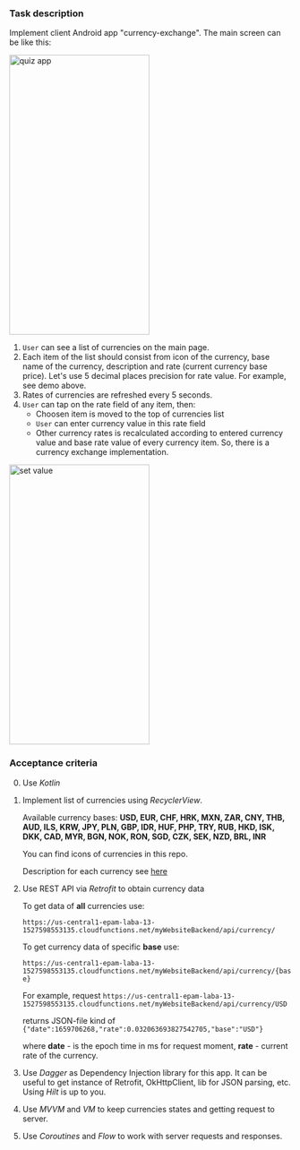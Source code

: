 ### Task description

Implement client Android app "currency-exchange". The main screen can be like this:
	
  <img alt="quiz app" src="/CurrencyAppTask/img/demo.gif" width="250" height="500" />

1) `User` can see a list of currencies on the main page.
2) Each item of the list should consist from icon of the currency, base name of the currency, description and rate (current currency base price). Let's use 5 decimal places precision for rate value. For example, see demo above.
3) Rates of currencies are refreshed every 5 seconds.
4) `User` can tap on the rate field of any item, then:
    - Choosen item is moved to the top of currencies list
    - `User` can enter currency value in this rate field
    - Other currency rates is recalculated according to entered currency value and base rate value of every currency item. So, there is a currency exchange implementation. 

  <img alt="set value" src="/CurrencyAppTask/img/demo2.gif" width="250" height="500" />

 
### Acceptance criteria

0) Use *Kotlin*

1) Implement list of currencies using *RecyclerView*. 

    Available currency bases: **USD, EUR, CHF, HRK, MXN, ZAR, CNY, THB, AUD, ILS, KRW, JPY, PLN, GBP, IDR, HUF, PHP, TRY, RUB, HKD, ISK, DKK, CAD, MYR, BGN, NOK, RON, SGD, CZK, SEK, NZD, BRL, INR**

    You can find icons of currencies in this repo.

    Description for each currency see [here](strings.xml)


2) Use REST API via *Retrofit* to obtain currency data

    To get data of **all** currencies use:

      ```https://us-central1-epam-laba-13-1527598553135.cloudfunctions.net/myWebsiteBackend/api/currency/```

    To get currency data of specific **base** use: 

      ```https://us-central1-epam-laba-13-1527598553135.cloudfunctions.net/myWebsiteBackend/api/currency/{base}```

    For example, request ```https://us-central1-epam-laba-13-1527598553135.cloudfunctions.net/myWebsiteBackend/api/currency/USD``` 

    returns JSON-file kind of ```{"date":1659706268,"rate":0.032063693827542705,"base":"USD"}``` 

    where **date** - is the epoch time in ms for request moment, **rate** - current rate of the currency.

3) Use *Dagger* as Dependency Injection library for this app. It can be useful to get instance of Retrofit, OkHttpClient, lib for JSON parsing, etc. Using *Hilt* is up to you.

4) Use *MVVM* and *VM* to keep currencies states and getting request to server.

5) Use *Coroutines* and *Flow* to work with server requests and responses.  


